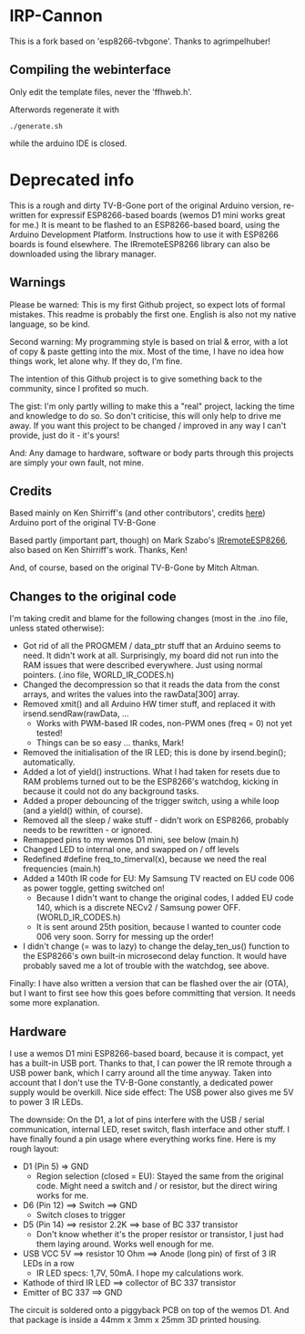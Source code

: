 # IRP-Cannon

This is a fork based on 'esp8266-tvbgone'.
Thanks to agrimpelhuber!

## Compiling the webinterface

Only edit the template files, never the 'ffhweb.h'.

Afterwords regenerate it with

```
./generate.sh
```

while the arduino IDE is closed.




# Deprecated info

This is a rough and dirty TV-B-Gone port of the original Arduino version, re-written for expressif ESP8266-based boards (wemos D1 mini works great for me.) It is meant to be flashed to an ESP8266-based board, using the Arduino Development Platform. Instructions how to use it with ESP8266 boards is found elsewhere. The IRremoteESP8266 library can also be downloaded using the library manager.

## Warnings

Please be warned: This is my first Github project, so expect lots of formal mistakes. This readme is probably the first one. English is also not my native language, so be kind.

Second warning: My programming style is based on trial & error, with a lot of copy & paste getting into the mix. Most of the time, I have no idea how things work, let alone why. If they do, I'm fine.

The intention of this Github project is to give something back to the community, since I profited so much.

The gist: I'm only partly willing to make this a "real" project, lacking the time and knowledge to do so. So don't criticise, this will only help to drive me away. If you want this project to be changed / improved in any way I can't provide, just do it - it's yours!

And: Any damage to hardware, software or body parts through this projects are simply your own fault, not mine.

## Credits

Based mainly on Ken Shirriff's (and other contributors', credits [here](https://github.com/shirriff/Arduino-TV-B-Gone)) Arduino port of the original TV-B-Gone

Based partly (important part, though) on Mark Szabo's [IRremoteESP8266](https://github.com/markszabo/IRremoteESP8266), also based on Ken Shirriff's work. Thanks, Ken!

And, of course, based on the original TV-B-Gone by Mitch Altman.

## Changes to the original code

I'm taking credit and blame for the following changes (most in the .ino file, unless stated otherwise):

* Got rid of all the PROGMEM / data_ptr stuff that an Arduino seems to need. It didn't work at all. Surprisingly, my board did not run into the RAM issues that were described everywhere. Just using normal pointers. (.ino file, WORLD_IR_CODES.h)
* Changed the decompression so that it reads the data from the const arrays, and writes the values into the rawData\[300\] array.
* Removed xmit() and all Arduino HW timer stuff, and replaced it with irsend.sendRaw(rawData, ...
  * Works with PWM-based IR codes, non-PWM ones (freq = 0) not yet tested!
  * Things can be so easy ... thanks, Mark!
* Removed the initialisation of the IR LED; this is done by irsend.begin(); automatically.
* Added a lot of yield() instructions. What I had taken for resets due to RAM problems turned out to be the ESP8266's watchdog, kicking in because it could not do any background tasks.
* Added a proper debouncing of the trigger switch, using a while loop (and a yield() within, of course).
* Removed all the sleep / wake stuff - didn't work on ESP8266, probably needs to be rewritten - or ignored.
* Remapped pins to my wemos D1 mini, see below (main.h)
* Changed LED to internal one, and swapped on / off levels
* Redefined #define freq_to_timerval(x), because we need the real frequencies (main.h)
* Added a 140th IR code for EU: My Samsung TV reacted on EU code 006 as power toggle, getting switched on!
  * Because I didn't want to change the original codes, I added EU code 140, which is a discrete NECv2 / Samsung power OFF.  (WORLD_IR_CODES.h)
  * It is sent around 25th position, because I wanted to counter code 006 very soon. Sorry for messing up the order!
* I didn't change (= was to lazy) to change the delay_ten_us() function to the ESP8266's own built-in microsecond delay function. It would have probably saved me a lot of trouble with the watchdog, see above.

Finally: I have also written a version that can be flashed over the air (OTA), but I want to first see how this goes before committing that version. It needs some more explanation.

## Hardware

I use a wemos D1 mini ESP8266-based board, because it is compact, yet has a built-in USB port. Thanks to that, I can power the IR remote through a USB power bank, which I carry around all the time anyway. Taken into account that I don't use the TV-B-Gone constantly, a dedicated power supply would be overkill. Nice side effect: The USB power also gives me 5V to power 3 IR LEDs.

The downside: On the D1, a lot of pins interfere with the USB / serial communication, internal LED, reset switch, flash interface and other stuff. I have finally found a pin usage where everything works fine. Here is my rough layout:

* D1 (Pin 5) => GND
  * Region selection (closed = EU): Stayed the same from the original code. Might need a switch and / or resistor, but the direct wiring works for me.
* D6 (Pin 12) ==> Switch ==> GND
  * Switch closes to trigger
* D5 (Pin 14) ==> resistor 2.2K ==> base of BC 337 transistor
  * Don't know whether it's the proper resistor or transistor, I just had them laying around. Works well enough for me.
* USB VCC 5V ==> resistor 10 Ohm ==> Anode (long pin) of first of 3 IR LEDs in a row
  * IR LED specs: 1,7V, 50mA. I hope my calculations work.
* Kathode of third IR LED ==> collector of BC 337 transistor
* Emitter of BC 337 ==> GND

The circuit is soldered onto a piggyback PCB on top of the wemos D1. And that package is inside a 44mm x 3mm x 25mm 3D printed housing.
